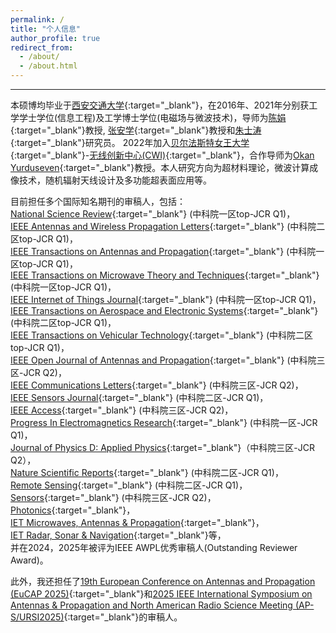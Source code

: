 ```yaml
---
permalink: /
title: "个人信息"
author_profile: true
redirect_from: 
  - /about/
  - /about.html
---
```


------

本硕博均毕业于[西安交通大学](https://www.xjtu.edu.cn){:target="_blank"}，在2016年、2021年分别获工学学士学位(信息工程)及工学博士学位(电磁场与微波技术)，导师为[陈娟](https://gr.xjtu.edu.cn/en/web/chen_juan_0201){:target="_blank"}教授, [张安学](https://gr.xjtu.edu.cn/en/web/anxuezhang){:target="_blank"}教授和[朱士涛](https://gr.xjtu.edu.cn/en/web/shitaozhu){:target="_blank"}研究员。 2022年加入[贝尔法斯特女王大学](https://www.qub.ac.uk/){:target="_blank"}-[无线创新中心(CWI)](https://www.qub.ac.uk/research-centres/cwi/){:target="_blank"}，合作导师为[Okan Yurduseven](https://sites.google.com/view/okanyurduseven/){:target="_blank"}教授。本人研究方向为超材料理论，微波计算成像技术，随机辐射天线设计及多功能超表面应用等。

目前担任多个国际知名期刊的审稿人，包括：  
[National Science Review](https://academic.oup.com/nsr){:target="_blank"} (中科院一区top-JCR Q1)，  
[IEEE Antennas and Wireless Propagation Letters](https://ieeexplore.ieee.org/xpl/RecentIssue.jsp?punumber=7727){:target="_blank"} (中科院二区top-JCR Q1)，  
[IEEE Transactions on Antennas and Propagation](https://ieeexplore.ieee.org/xpl/RecentIssue.jsp?punumber=8){:target="_blank"} (中科院一区top-JCR Q1)，  
[IEEE Transactions on Microwave Theory and Techniques](https://ieeexplore.ieee.org/xpl/RecentIssue.jsp?punumber=22){:target="_blank"} (中科院一区top-JCR Q1)，  
[IEEE Internet of Things Journal](https://ieeexplore.ieee.org/xpl/RecentIssue.jsp?punumber=6488907){:target="_blank"} (中科院一区top-JCR Q1)，  
[IEEE Transactions on Aerospace and Electronic Systems](https://ieeexplore.ieee.org/xpl/RecentIssue.jsp?punumber=7){:target="_blank"} (中科院二区top-JCR Q1)，  
[IEEE Transactions on Vehicular Technology](https://ieeexplore.ieee.org/xpl/RecentIssue.jsp?punumber=25){:target="_blank"} (中科院二区top-JCR Q1)，  
[IEEE Open Journal of Antennas and Propagation](https://ieeeaps.org/ieee-ojap){:target="_blank"} (中科院三区-JCR Q2)，  
[IEEE Communications Letters](https://ieeexplore.ieee.org/xpl/RecentIssue.jsp?punumber=4234){:target="_blank"} (中科院三区-JCR Q2)，  
[IEEE Sensors Journal](https://ieeexplore.ieee.org/xpl/RecentIssue.jsp?punumber=7361){:target="_blank"} (中科院二区-JCR Q1)，  
[IEEE Access](https://ieeexplore.ieee.org/xpl/aboutJournal.jsp?punumber=6287639){:target="_blank"} (中科院三区-JCR Q2)，  
[Progress In Electromagnetics Research](https://www.jpier.org/){:target="_blank"} (中科院一区-JCR Q1)，  
[Journal of Physics D: Applied Physics](https://iopscience.iop.org/journal/0022-3727){:target="_blank"}（中科院三区-JCR Q2），  
[Nature Scientific Reports](https://www.nature.com/srep/){:target="_blank"} (中科院二区-JCR Q1)，  
[Remote Sensing](https://www.mdpi.com/journal/remotesensing){:target="_blank"} (中科院二区-JCR Q1)，  
[Sensors](https://www.mdpi.com/journal/sensors){:target="_blank"} (中科院三区-JCR Q2)，  
[Photonics](https://www.mdpi.com/journal/photonics){:target="_blank"}，  
[IET Microwaves, Antennas & Propagation](https://digital-library.theiet.org/journal/iet-map){:target="_blank"}，  
[IET Radar, Sonar & Navigation](https://digital-library.theiet.org/journal/iet-rsn){:target="_blank"}等，  
并在2024，2025年被评为IEEE AWPL优秀审稿人(Outstanding Reviewer Award)。

此外，我还担任了[19th European Conference on Antennas and Propagation (EuCAP 2025)](https://www.eucap2025.org){:target="_blank"}和[2025 IEEE International Symposium on Antennas & Propagation and North American Radio Science Meeting (AP-S/URSI2025)](https://2025.apsursi.org){:target="_blank"}的审稿人。

